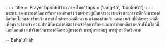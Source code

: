 +++
title = 'Prayer bpn5661 in ภาษาไทย'
tags = ['lang-th', 'bpn5661']
+++
พระนามของพระองค์คือการรักษาของข้าพเจ้า ข้าแต่พระผู้เป็นเจ้าของข้าพเจ้า และการระลึกถึงพระองค์คือทิพยโอสถของข้าพเจ้า การเข้าใกล้พระองค์คือความหวังของข้าพเจ้า และความรักที่มีต่อพระองค์คือเพื่อนของข้าพเจ้า ความปรานีที่พระองค์มีต่อข้าพเจ้าคือการรักษาและการช่วยเหลือข้าพเจ้าทั้งในโลกนี้และโลกหน้า แท้จริงแล้วพระองค์คือพระผู้ทรงอารี พระผู้ทรงรอบรู้ พระผู้ทรงอัจฉริยภาพ

-- Bahá'u'lláh
